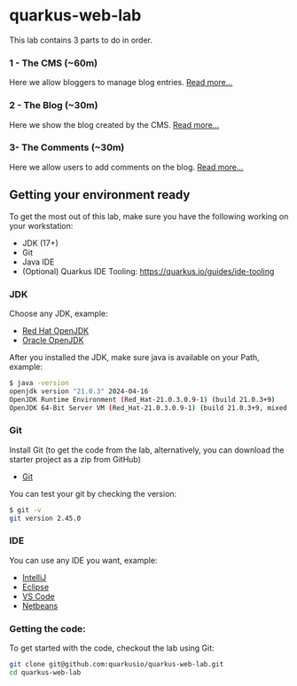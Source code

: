 # quarkus-web-lab

This lab contains 3 parts to do in order.

### 1 - The CMS (~60m)

Here we allow bloggers to manage blog entries. [Read more...](./1-cms/README.md)

### 2 - The Blog (~30m)

Here we show the blog created by the CMS. [Read more...](./2-blog/README.md)

### 3- The Comments (~30m)

Here we allow users to add comments on the blog. [Read more...](./3-comments/README.md)

## Getting your environment ready

To get the most out of this lab, make sure you have the following working on your workstation:

- JDK (17+)
- Git
- Java IDE
- (Optional) Quarkus IDE Tooling: https://quarkus.io/guides/ide-tooling

### JDK

Choose any JDK, example:

- [Red Hat OpenJDK](https://developers.redhat.com/products/openjdk/download)
- [Oracle OpenJDK](https://www.oracle.com/java/technologies/downloads/)

After you installed the JDK, make sure java is available on your Path, example:

 ```sh
$ java -version
openjdk version "21.0.3" 2024-04-16
OpenJDK Runtime Environment (Red_Hat-21.0.3.0.9-1) (build 21.0.3+9)
OpenJDK 64-Bit Server VM (Red_Hat-21.0.3.0.9-1) (build 21.0.3+9, mixed mode, sharing)
 ```

### Git

Install Git (to get the code from the lab, alternatively, you can download the starter project as a zip from GitHub)

- [Git](https://git-scm.com/downloads)

You can test your git by checking the version:

 ```sh
 $ git -v
git version 2.45.0
 ```

### IDE

You can use any IDE you want, example:

- [IntelliJ](https://www.jetbrains.com/idea/)
- [Eclipse](https://eclipseide.org/)
- [VS Code](https://code.visualstudio.com/)
- [Netbeans](https://netbeans.apache.org)

### Getting the code:

To get started with the code, checkout the lab using Git:

 ```sh
 git clone git@github.com:quarkusio/quarkus-web-lab.git
 cd quarkus-web-lab
 ```
